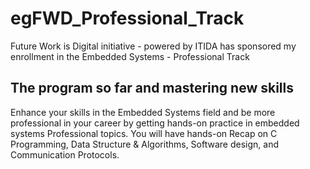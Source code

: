 # egFWD_Professional_Track
Future Work is Digital initiative - powered by ITIDA has sponsored my enrollment in the Embedded Systems - Professional Track


## The program so far and mastering new skills
Enhance your skills in the Embedded Systems field and be more professional in your career by getting hands-on practice in embedded systems Professional topics. 
You will have hands-on Recap on C Programming, Data Structure & Algorithms, Software design, and Communication Protocols.
